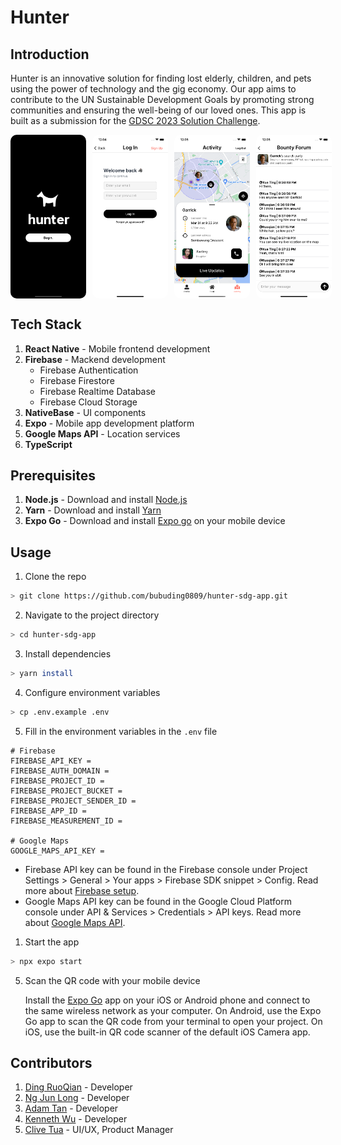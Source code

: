 # Hunter

## Introduction

Hunter is an innovative solution for finding lost elderly, children, and pets using the power of technology and the gig economy. Our app aims to contribute to the UN Sustainable Development Goals by promoting strong communities and ensuring the well-being of our loved ones. This app is built as a submission for the [GDSC 2023 Solution Challenge].

<div
  style="
    display: flex;
    flex-direction: row;
    justify-content: space-between;
    align-items: center;
    gap: 10px;
  "
>
  <img src="media/hunter_landing.png" alt="Map" width="24%" style="border-radius: 10px" />
  <img src="media/hunter_login.png" alt="Profile" width="24%" style="border-radius: 10px"/>
  <img src="media/hunter_activity.png" alt="Activity" width="24%" style="border-radius: 10px"/>
  <img src="media/hunter_forum.png" alt="Forum" width="24%" style="border-radius: 10px"/>
</div>

## Tech Stack

1. **React Native** - Mobile frontend development
2. **Firebase** - Mackend development
   - Firebase Authentication
   - Firebase Firestore
   - Firebase Realtime Database
   - Firebase Cloud Storage
3. **NativeBase** - UI components
4. **Expo** - Mobile app development platform
5. **Google Maps API** - Location services
6. **TypeScript**

## Prerequisites

1. **Node.js** - Download and install [Node.js]
2. **Yarn** - Download and install [Yarn]
3. **Expo Go** - Download and install [Expo go] on your mobile device

## Usage

1. Clone the repo

```bash
> git clone https://github.com/bubuding0809/hunter-sdg-app.git
```

2. Navigate to the project directory

```bash
> cd hunter-sdg-app
```

3. Install dependencies

```bash
> yarn install
```

4. Configure environment variables

```bash
> cp .env.example .env
```

5. Fill in the environment variables in the `.env` file

```
# Firebase
FIREBASE_API_KEY =
FIREBASE_AUTH_DOMAIN =
FIREBASE_PROJECT_ID =
FIREBASE_PROJECT_BUCKET =
FIREBASE_PROJECT_SENDER_ID =
FIREBASE_APP_ID =
FIREBASE_MEASUREMENT_ID =

# Google Maps
GOOGLE_MAPS_API_KEY =
```

- Firebase API key can be found in the Firebase console under Project Settings > General > Your apps > Firebase SDK snippet > Config. Read more about [Firebase setup].
- Google Maps API key can be found in the Google Cloud Platform console under API & Services > Credentials > API keys. Read more about [Google Maps API].

1. Start the app

```bash
> npx expo start
```

5. Scan the QR code with your mobile device

   Install the [Expo Go] app on your iOS or Android phone and connect to the same wireless network as your computer. On Android, use the Expo Go app to scan the QR code from your terminal to open your project. On iOS, use the built-in QR code scanner of the default iOS Camera app.

## Contributors

1. [Ding RuoQian] - Developer
2. [Ng Jun Long] - Developer
3. [Adam Tan] - Developer
4. [Kenneth Wu] - Developer
5. [Clive Tua] - UI/UX, Product Manager

<!-- Links -->

[gdsc 2023 solution challenge]: https://developers.google.com/community/gdsc-solution-challenge/UN-goals
[expo go]: https://expo.dev/client
[node.js]: https://nodejs.org/en/download/
[yarn]: https://classic.yarnpkg.com/en/docs/install/#mac-stable
[expo]: https://expo.dev/
[firebase setup]: https://firebase.google.com/docs/web/setup
[google maps api]: https://developers.google.com/maps/documentation/javascript/get-api-key
[ding ruoqian]: https://github.com/bubuding0809
[ng jun long]: https://github.com/ngjunlong9651
[adam tan]: https://github.com/admtn
[kenneth wu]: https://github.com/comgood
[clive tua]: https://www.linkedin.com/in/clivetua/

